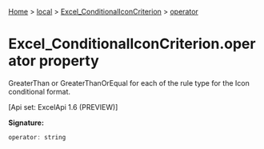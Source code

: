 [Home](./index) &gt; [local](local.md) &gt; [Excel\_ConditionalIconCriterion](local.excel_conditionaliconcriterion.md) &gt; [operator](local.excel_conditionaliconcriterion.operator.md)

# Excel\_ConditionalIconCriterion.operator property

GreaterThan or GreaterThanOrEqual for each of the rule type for the Icon conditional format. 

 \[Api set: ExcelApi 1.6 (PREVIEW)\]

**Signature:**
```javascript
operator: string
```
